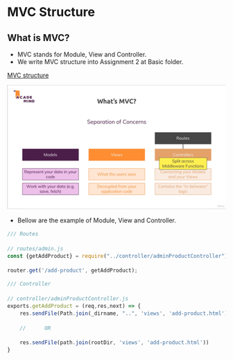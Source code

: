 # MVC Structure

## What is MVC?

- MVC stands for Module, View and Controller.
- We write MVC structure into Assignment 2 at Basic folder.

[MVC structure](../Basics/Assignement%202/ReadMe.md)

![What is MVC?](./What%20is%20MVC.png)

- Bellow are the example of Module, View and Controller.

```js
/// Routes

// routes/admin.js
const {getAddProduct} = require("../controller/adminProductController");

router.get('/add-product', getAddProduct); 
```

```js
/// Controller

// controller/adminProductController.js
exports.getAddProduct = (req,res,next) => {
    res.sendFile(Path.join(_dirname, "..", 'views', 'add-product.html'))

    //      OR

    res.sendFile(path.join(rootDir, 'views', 'add-product.html'))
}
```